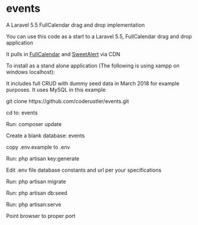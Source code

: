 # events
A Laravel 5.5 FullCalendar drag and drop implementation

<p>You can use this code as a start to a Laravel 5.5, FullCalendar drag and drop application</p>
<p>It pulls in <a href="https://fullcalendar.io/">FullCalendar</a> and <a href="https://github.com/t4t5/sweetalert">SweetAlert</a> via CDN</p>
<p>To install as a stand alone application (The following is using xampp on windows localhost):</p>
<p>It includes full CRUD with dummy seed data in March 2018 for example purposes. It uses MySQL in this example</p>

<p>git clone https://github.com/coderustler/events.git</p>
<p>cd to: events</p>
<p>Run: composer update</p>
<p>Create a blank database: events</p>
<p>copy .env.example  to  .env</p>
<p>Run: php artisan key:generate</p>
<p>Edit .env file database constants and url per your specifications</p>
<p>Run: php artisan migrate</p>
<p>Run: php artisan db:seed</p>
<p>Run: php artisan:serve</p>
<p>Point browser to proper port</p>





